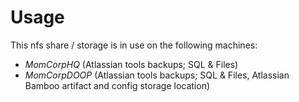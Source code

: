 # Usage

This nfs share / storage is in use on the following machines:
* *MomCorpHQ* (Atlassian tools backups; SQL & Files)
* *MomCorpDOOP* (Atlassian tools backups; SQL & Files, Atlassian Bamboo artifact and config storage location)